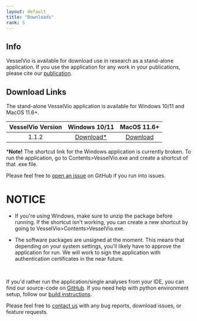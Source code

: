 ```yaml
---
layout: default
title: "Downloads"
rank: 5
---
```


## Info
VesselVio is available for download use in research as a stand-alone application. If you use the application for any work in your publications, please cite our [publication](https://www.sciencedirect.com/science/article/pii/S2667237522000443?via%3Dihub).

## Download Links
The stand-alone VesselVio application is available for Windows 10/11 and MacOS 11.6+.

  | VesselVio Version |  Windows 10/11 | MacOS 11.6+|
  |:-------------:|:---------------:|:---------------:|
  | 1.1.2           | [Download*](https://sourceforge.net/projects/vesselvio/files/1.1.2%20Downloads/VesselVio%201.1.2.zip/download) | [Download](https://sourceforge.net/projects/vesselvio/files/1.1.2%20Downloads/VesselVio.zip/download)  |

*<b>Note!</b> The shortcut link for the Windows application is currently broken. To run the application, go to Contents>VesselVio.exe and create a shortcut of that .exe file.

Please feel free to [open an issue](https://github.com/JacobBumgarner/VesselVio/issues) on GitHub if you run into issues.

# NOTICE

- If you're using Windows, make sure to unzip the package before running. If the shortcut isn't working, you can create a new shortcut by going to VesselVio>Contents>VesselVio.exe.

- The software packages are unsigned at the moment. This means that depending on your system settings, you'll likely have to approve the application for run. We will work to sign the application with authentication certificates in the near future.

&nbsp;

If you'd rather run the application/single analyses from your IDE, you can find our source-code on [GitHub](https://github.com/JacobBumgarner/VesselVio). If you need help with python environment setup, follow our [build instructions](https://jacobbumgarner.github.io/VesselVio/Build.html).

Please feel free to [contact us](mailto:vesselvio@gmail.com) with any bug reports, download issues, or feature requests.
